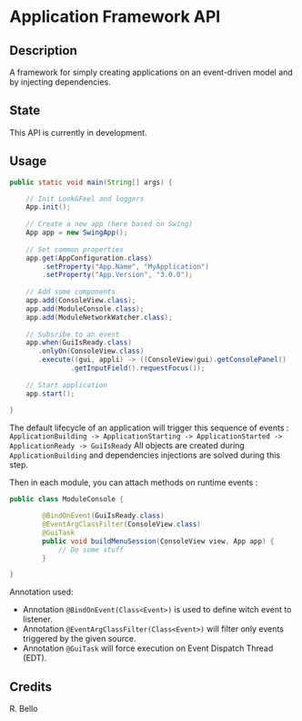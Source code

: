 # Application Framework API

## Description

A framework for simply creating applications on an event-driven model and by injecting dependencies.

## State

This API is currently in development.

## Usage

```java
public static void main(String[] args) {

	// Init Look&Feel and loggers
	App.init();
	
	// Create a new app (here based on Swing)
	App app = new SwingApp();
	
	// Set common properties
	app.get(AppConfiguration.class)
		.setProperty("App.Name", "MyApplication")
		.setProperty("App.Version", "3.0.0");
	
	// Add some components
	app.add(ConsoleView.class);
	app.add(ModuleConsole.class);
	app.add(ModuleNetworkWatcher.class);
	
	// Subsribe to an event
	app.when(GuiIsReady.class)
	   .onlyOn(ConsoleView.class)
	   .execute((gui, appli) -> ((ConsoleView)gui).getConsolePanel()
			   .getInputField().requestFocus());
	
	// Start application
	app.start();
	
}
```

The default lifecycle of an application will trigger this sequence of events : 
`ApplicationBuilding -> ApplicationStarting -> ApplicationStarted -> ApplicationReady -> GuiIsReady`
All objects are created during `ApplicationBuilding` and dependencies injections are solved during this step.

Then in each module, you can attach methods on runtime events :

```java
public class ModuleConsole {

		@BindOnEvent(GuiIsReady.class)
		@EventArgClassFilter(ConsoleView.class)
		@GuiTask
		public void buildMenuSession(ConsoleView view, App app) {
			// Do some stuff
		}

}
```

Annotation used:
- Annotation `@BindOnEvent(Class<Event>)` is used to define witch event to listener.
- Annotation `@EventArgClassFilter(Class<Event>)` will filter only events triggered by the given source.
- Annotation `@GuiTask` will force execution on Event Dispatch Thread (EDT).

## Credits

R. Bello